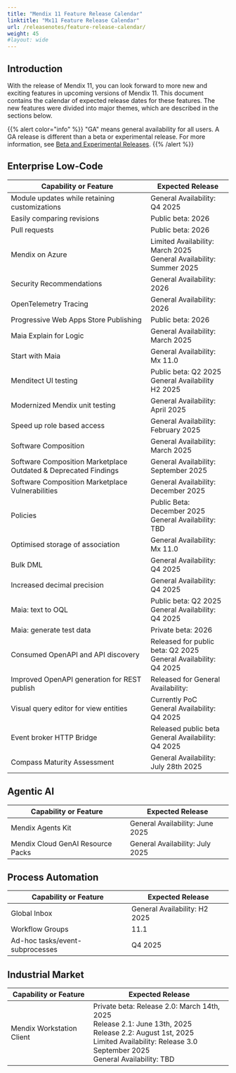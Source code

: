 ```yaml
---
title: "Mendix 11 Feature Release Calendar"
linktitle: "Mx11 Feature Release Calendar"
url: /releasenotes/feature-release-calendar/
weight: 45
#layout: wide
---
```


## Introduction

With the release of Mendix 11, you can look forward to more new and exciting features in upcoming versions of Mendix 11. This document contains the calendar of expected release dates for these features.
The new features were divided into major themes, which are described in the sections below.

{{% alert color="info" %}}
"GA" means general availability for all users. A GA release is different than a beta or experimental release. For more information, see [Beta and Experimental Releases](/releasenotes/beta-features/).
{{% /alert %}}

## Enterprise Low-Code

| Capability or Feature | Expected Release |
| --- | --- |
| Module updates while retaining customizations                | General Availability: Q4 2025                             |
| Easily comparing revisions                                   | Public beta: 2026                                            |
| Pull requests                                                | Public beta: 2026                                            |
| Mendix on Azure                                              | Limited Availability: March 2025 <br/>General Availability: Summer 2025 |
| Security Recommendations                                     | General Availability: 2026                                   |
| OpenTelemetry Tracing                                        | General Availability: 2026                                   |
| Progressive Web Apps Store Publishing                        | Public beta: 2026                                            |
| Maia Explain for Logic                                       | General Availability: March 2025                             |
| Start with Maia                                              | General Availability: Mx 11.0                                |
| Menditect UI testing                                         | Public beta: Q2 2025<br/>General Availability H2 2025        |
| Modernized Mendix unit testing                               | General Availability: April 2025                             |
| Speed up role based access                                   | General Availability: February 2025                          |
| Software Composition                                         | General Availability: March 2025                             |
| Software Composition Marketplace Outdated & Deprecated Findings | General Availability: September 2025                         |
| Software Composition Marketplace Vulnerabilities             | General Availability: December 2025                          |
| Policies                                                     | Public Beta: December 2025 <br/>General Availability: TBD    |
| Optimised storage of association                             | General Availability: Mx 11.0                                |
| Bulk DML                                                     | General Availability: Q4 2025                             |
| Increased decimal precision                                  | General Availability: Q4 2025                             |
| Maia: text to OQL                                            | Public beta: Q2 2025<br/>General Availability: Q4 2025    |
| Maia: generate test data                                     | Private beta: 2026                                           |
| Consumed OpenAPI and API discovery                           | Released for public beta: Q2 2025<br/>General Availability: Q4 2025 |
| Improved OpenAPI generation for REST publish                 | Released for General Availability:                         |
| Visual query editor for view entities                        | Currently PoC <br/>General Availability: Q4 2025          |
| Event broker HTTP Bridge                                     | Released public beta <br/>General Availability: Q4 2025   |
| Compass Maturity Assessment                                  | General Availability: July 28th 2025                      |

## Agentic AI

| Capability or Feature | Expected Release |
| --- | --- |
| Mendix Agents Kit                 | General Availability: June 2025 |
| Mendix Cloud GenAI Resource Packs | General Availability: July 2025 |

## Process Automation

| Capability or Feature | Expected Release |
| --- | --- |
| Global Inbox                      | General Availability: H2 2025 |
| Workflow Groups                   | 11.1                         |
| Ad-hoc tasks/event-subprocesses | Q4 2025                      |

## Industrial Market

| Capability or Feature | Expected Release |
| --- | --- |
| Mendix Workstation Client | Private beta: Release 2.0: March 14th, 2025 <br/>Release 2.1: June 13th, 2025 <br/>Release 2.2: August 1st, 2025<br/>Limited Availability:  Release 3.0 September 2025<br/>General Availability: TBD |

